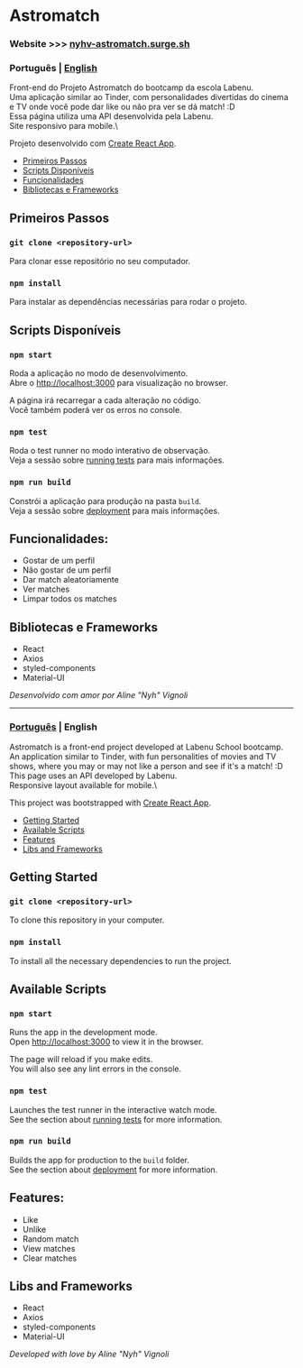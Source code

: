 <a name="languages"></a>
# Astromatch

### Website >>> [nyhv-astromatch.surge.sh](http://nyhv-astromatch.surge.sh/)

<a id="pt-readme"></a>
### Português | [English](#en-readme)
Front-end do Projeto Astromatch do bootcamp da escola Labenu.\
Uma aplicação similar ao Tinder, com personalidades divertidas do cinema e TV onde você pode dar like ou não pra ver se dá match! :D\
Essa página utiliza uma API desenvolvida pela Labenu.\
Site responsivo para mobile.\

Projeto desenvolvido com [Create React App](https://github.com/facebook/create-react-app).

<a name="pt-menu"></a>
- [Primeiros Passos](#primeiros-passos)
- [Scripts Disponíveis](#pt-scripts)
- [Funcionalidades](#funcionalidades)
- [Bibliotecas e Frameworks](#bibliotecas)

<a id="primeiros-passos"></a>
## Primeiros Passos

### `git clone <repository-url>`

Para clonar esse repositório no seu computador.

### `npm install`

Para instalar as dependências necessárias para rodar o projeto.

<a id="pt-scripts"></a>
## Scripts Disponíveis

### `npm start`

Roda a aplicação no modo de desenvolvimento.\
Abre o [http://localhost:3000](http://localhost:3000) para visualização no browser.

A página irá recarregar a cada alteração no código.\
Você também poderá ver os erros no console.

### `npm test`

Roda o test runner no modo interativo de observação.\
Veja a sessão sobre [running tests](https://facebook.github.io/create-react-app/docs/running-tests) para mais informações.
 
### `npm run build`

Constrói a aplicação para produção na pasta `build`.\
Veja a sessão sobre [deployment](https://facebook.github.io/create-react-app/docs/deployment) para mais informações.

<a id="funcionalidades"></a>
## Funcionalidades:
* Gostar de um perfil
* Não gostar de um perfil
* Dar match aleatoriamente
* Ver matches
* Limpar todos os matches

<a id="bibliotecas"></a>
## Bibliotecas e Frameworks
* React
* Axios
* styled-components
* Material-UI


*Desenvolvido com amor por Aline "Nyh" Vignoli*

---

<a id="en-readme"></a>
### [Português](#pt-readme) | English
Astromatch is a front-end project developed at Labenu School bootcamp.\
An application similar to Tinder, with fun personalities of movies and TV shows, where you may or may not like a person and see if it's a match! :D\
This page uses an API developed by Labenu.\
Responsive layout available for mobile.\

This project was bootstrapped with [Create React App](https://github.com/facebook/create-react-app).

<a name="menu"></a>
- [Getting Started](#getting-started)
- [Available Scripts](#scripts)
- [Features](#features)
- [Libs and Frameworks](#libs)

<a id="getting-started"></a>
## Getting Started

### `git clone <repository-url>`

To clone this repository in your computer.

### `npm install`

To install all the necessary dependencies to run the project.

<a id="scripts"></a>
## Available Scripts

### `npm start`

Runs the app in the development mode.\
Open [http://localhost:3000](http://localhost:3000) to view it in the browser.

The page will reload if you make edits.\
You will also see any lint errors in the console.

### `npm test`

Launches the test runner in the interactive watch mode.\
See the section about [running tests](https://facebook.github.io/create-react-app/docs/running-tests) for more information.

### `npm run build`

Builds the app for production to the `build` folder.\
See the section about [deployment](https://facebook.github.io/create-react-app/docs/deployment) for more information.

<a id="features"></a>
## Features:
* Like
* Unlike
* Random match
* View matches
* Clear matches

<a id="libs"></a>
## Libs and Frameworks
* React
* Axios
* styled-components
* Material-UI


*Developed with love by Aline "Nyh" Vignoli*
